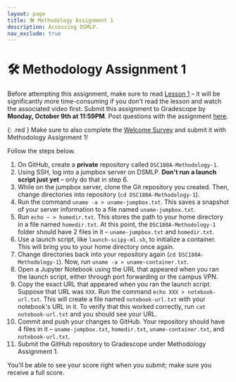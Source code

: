 ```yaml
---
layout: page
title: 🛠 Methodology Assignment 1
description: Accessing DSMLP.
nav_exclude: true
---
```


# 🛠 Methodology Assignment 1

Before attempting this assignment, make sure to read [Lesson 1](https://dsc-capstone.org/2024-25/lessons/01/) – it will be significantly more time-consuming if you don't read the lesson and watch the associated video first. Submit this assignment to Gradescope by **Monday, October 9th at 11:59PM**. Post questions with the assignment [here](https://edstem.org/us/courses/48541/discussion/3558693).

{: .red }
Make sure to also complete the [Welcome Survey](https://docs.google.com/forms/d/e/1FAIpQLSdZpdbeqKjmeAlUo5wQJLC2XF2E7xVbIrIHJjt4-lvmuP8F6g/viewform) and submit it with Methodology Assignment 1!

Follow the steps below.

1. On GitHub, create a **private** repository called `DSC180A-Methodology-1`.
2. Using SSH, log into a jumpbox server on DSMLP. **Don't run a launch script just yet** – only do that in step 6.
3. While on the jumpbox server, clone the Git repository you created. Then, change directories into repository (`cd DSC180A-Methodology-1`).
4. Run the command `uname -a > uname-jumpbox.txt`. This saves a snapshot of your server information to a file named `uname-jumpbox.txt`.
5. Run `echo ~ > homedir.txt`. This stores the path to your home directory in a file named `homedir.txt`. At this point, the `DSC180A-Methodology-1` folder should have 2 files in it – `uname-jumpbox.txt` and `homedir.txt`.
6. Use a launch script, like `launch-scipy-ml.sh`, to initialize a container. This will bring you to your home directory once again.
7. Change directories back into your repository again (`cd DSC180A-Methodology-1`). Now, run `uname -a > uname-container.txt`.
8. Open a Jupyter Notebook using the URL that appeared when you ran the launch script, either through port forwarding or the campus VPN.
9. Copy the exact URL that appeared when you ran the launch script. Suppose that URL was `XXX`. Run the command `echo XXX > notebook-url.txt`. This will create a file named `notebook-url.txt` with your notebook's URL in it. To verify that this worked correctly, run `cat notebook-url.txt` and you should see your URL.
10. Commit and push your changes to GitHub. Your repository should have 4 files in it – `uname-jumpbox.txt`, `homedir.txt`, `uname-container.txt`, and `notebook-url.txt`.
11. Submit the GitHub repository to Gradescope under Methodology Assignment 1. 

You'll be able to see your score right when you submit; make sure you receive a full score.
